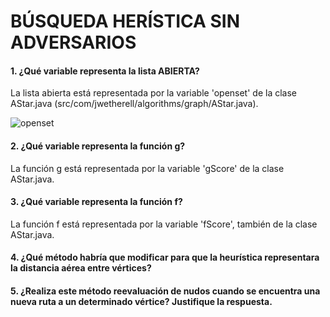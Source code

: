 # BÚSQUEDA HERÍSTICA SIN ADVERSARIOS

#### 1. ¿Qué variable representa la lista ABIERTA?
La lista abierta está representada por la variable 'openset' de la clase AStar.java (src/com/jwetherell/algorithms/graph/AStar.java).

![openset]()

#### 2. ¿Qué variable representa la función g?
La función g está representada por la variable 'gScore' de la clase AStar.java.

#### 3. ¿Qué variable representa la función f?
La función f está representada por la variable 'fScore', también de la clase AStar.java.


#### 4. ¿Qué método habría que modificar para que la heurística representara la distancia aérea entre vértices?


#### 5. ¿Realiza este método reevaluación de nudos cuando se encuentra una nueva ruta a un determinado vértice? Justifique la respuesta.

